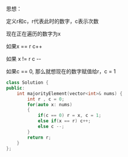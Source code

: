 思想：

定义r和c，r代表此时的数字，c表示次数

现在正在遍历的数字为x

如果x == r c++

如果 x != r c --

如果c == 0, 那么就想现在的数字赋值给r，c  = 1

```c++
class Solution {
public:
    int majorityElement(vector<int>& nums) {
        int r , c = 0;
        for(auto x: nums)
        {
            if(c == 0) r = x, c = 1;
            else if(x == r) c++;
            else c --;
        }
        return r;
    }
};
```

